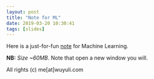 ```yaml
---
layout: post
title: "Note for ML"
date: 2019-03-20 10:30:41
tags: [slides]
---
```


Here is a just-for-fun <a href="https://yuliwu.github.io/cloud/mlnote.pdf" target="_blank">note</a> for Machine Learning.

**NB:** *Size ~60MB*. Note that open a new window you will.

All rights (c) me[at]wuyuli.com
